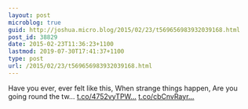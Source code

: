 ```yaml
---
layout: post
microblog: true
guid: http://joshua.micro.blog/2015/02/23/t569656983932039168.html
post_id: 38829
date: 2015-02-23T11:36:23+1100
lastmod: 2019-07-30T17:41:37+1100
type: post
url: /2015/02/23/t569656983932039168.html
---
```

Have you ever, ever felt like this,
When strange things happen,
Are you going round the tw… [t.co/4752vyTPW...](http://t.co/4752vyTPWU) [t.co/cbCnvRayr...](http://t.co/cbCnvRayrM)
